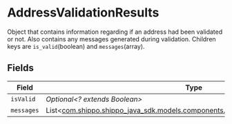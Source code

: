 # AddressValidationResults

Object that contains information regarding if an address had been validated or not. Also contains any messages 
generated during validation. Children keys are <code>is_valid</code>(boolean) and <code>messages</code>(array).


## Fields

| Field                                                                                                                                            | Type                                                                                                                                             | Required                                                                                                                                         | Description                                                                                                                                      | Example                                                                                                                                          |
| ------------------------------------------------------------------------------------------------------------------------------------------------ | ------------------------------------------------------------------------------------------------------------------------------------------------ | ------------------------------------------------------------------------------------------------------------------------------------------------ | ------------------------------------------------------------------------------------------------------------------------------------------------ | ------------------------------------------------------------------------------------------------------------------------------------------------ |
| `isValid`                                                                                                                                        | *Optional<? extends Boolean>*                                                                                                                    | :heavy_minus_sign:                                                                                                                               | N/A                                                                                                                                              | false                                                                                                                                            |
| `messages`                                                                                                                                       | List<[com.shippo.shippo_java_sdk.models.components.AddressValidationResultsMessage](../../models/components/AddressValidationResultsMessage.md)> | :heavy_minus_sign:                                                                                                                               | N/A                                                                                                                                              |                                                                                                                                                  |